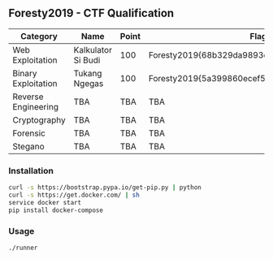 ## Foresty2019 - CTF Qualification

| Category | Name | Point | Flag |
| -------- | ---- | ----- | ---- |
| Web Exploitation | Kalkulator Si Budi | 100 | Foresty2019{68b329da9893e34099c7d8ad5cb9c940} |
| Binary Exploitation | Tukang Ngegas | 100 | Foresty2019{5a399860ecef529b27d390a1241dc688} |
| Reverse Engineering | TBA | TBA | TBA |
| Cryptography | TBA | TBA | TBA |
| Forensic | TBA | TBA | TBA |
| Stegano | TBA | TBA | TBA |

### Installation
```bash
curl -s https://bootstrap.pypa.io/get-pip.py | python
curl -s https://get.docker.com/ | sh
service docker start
pip install docker-compose
```

### Usage
```bash
./runner
```
